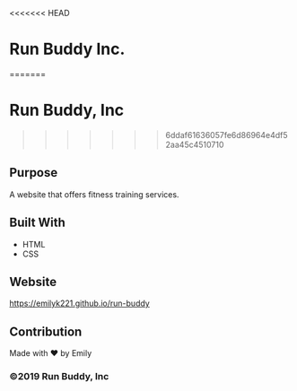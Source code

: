 <<<<<<< HEAD
# Run Buddy Inc.
=======
# Run Buddy, Inc
>>>>>>> 6ddaf61636057fe6d86964e4df52aa45c4510710

## Purpose
A website that offers fitness training services.

## Built With
* HTML
* CSS

## Website
https://emilyk221.github.io/run-buddy

## Contribution
Made with ❤️ by Emily

### ©2019 Run Buddy, Inc
